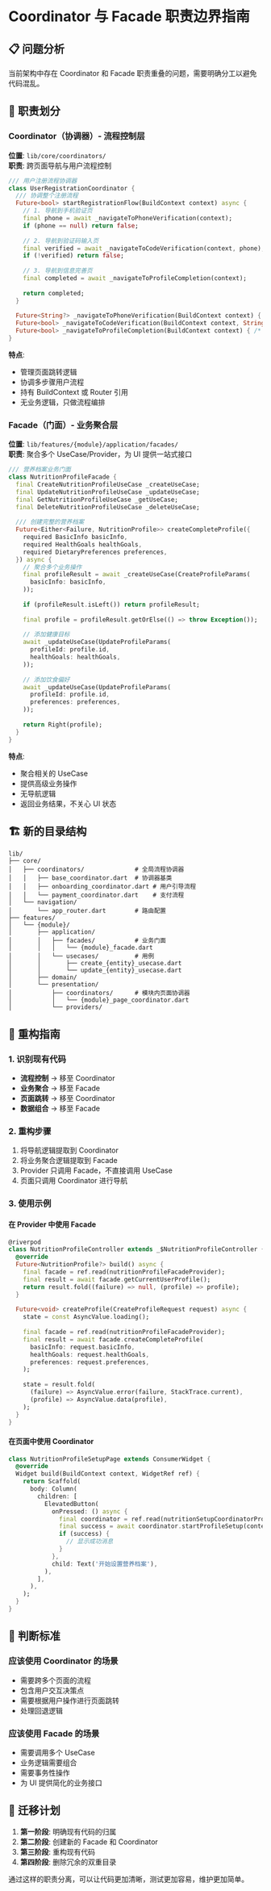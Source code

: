# Coordinator 与 Facade 职责边界指南

## 📋 问题分析

当前架构中存在 Coordinator 和 Facade 职责重叠的问题，需要明确分工以避免代码混乱。

## 🎯 职责划分

### Coordinator（协调器）- 流程控制层
**位置**: `lib/core/coordinators/`  
**职责**: 跨页面导航与用户流程控制

```dart
/// 用户注册流程协调器
class UserRegistrationCoordinator {
  /// 协调整个注册流程
  Future<bool> startRegistrationFlow(BuildContext context) async {
    // 1. 导航到手机验证页
    final phone = await _navigateToPhoneVerification(context);
    if (phone == null) return false;
    
    // 2. 导航到验证码输入页
    final verified = await _navigateToCodeVerification(context, phone);
    if (!verified) return false;
    
    // 3. 导航到信息完善页
    final completed = await _navigateToProfileCompletion(context);
    
    return completed;
  }
  
  Future<String?> _navigateToPhoneVerification(BuildContext context) { /* */ }
  Future<bool> _navigateToCodeVerification(BuildContext context, String phone) { /* */ }
  Future<bool> _navigateToProfileCompletion(BuildContext context) { /* */ }
}
```

**特点**:
- 管理页面跳转逻辑
- 协调多步骤用户流程
- 持有 BuildContext 或 Router 引用
- 无业务逻辑，只做流程编排

### Facade（门面）- 业务聚合层
**位置**: `lib/features/{module}/application/facades/`  
**职责**: 聚合多个 UseCase/Provider，为 UI 提供一站式接口

```dart
/// 营养档案业务门面
class NutritionProfileFacade {
  final CreateNutritionProfileUseCase _createUseCase;
  final UpdateNutritionProfileUseCase _updateUseCase;
  final GetNutritionProfileUseCase _getUseCase;
  final DeleteNutritionProfileUseCase _deleteUseCase;
  
  /// 创建完整的营养档案
  Future<Either<Failure, NutritionProfile>> createCompleteProfile({
    required BasicInfo basicInfo,
    required HealthGoals healthGoals,
    required DietaryPreferences preferences,
  }) async {
    // 聚合多个业务操作
    final profileResult = await _createUseCase(CreateProfileParams(
      basicInfo: basicInfo,
    ));
    
    if (profileResult.isLeft()) return profileResult;
    
    final profile = profileResult.getOrElse(() => throw Exception());
    
    // 添加健康目标
    await _updateUseCase(UpdateProfileParams(
      profileId: profile.id,
      healthGoals: healthGoals,
    ));
    
    // 添加饮食偏好
    await _updateUseCase(UpdateProfileParams(
      profileId: profile.id,
      preferences: preferences,
    ));
    
    return Right(profile);
  }
}
```

**特点**:
- 聚合相关的 UseCase
- 提供高级业务操作
- 无导航逻辑
- 返回业务结果，不关心 UI 状态

## 🏗️ 新的目录结构

```
lib/
├── core/
│   ├── coordinators/              # 全局流程协调器
│   │   ├── base_coordinator.dart  # 协调器基类
│   │   ├── onboarding_coordinator.dart # 用户引导流程
│   │   └── payment_coordinator.dart    # 支付流程
│   └── navigation/
│       └── app_router.dart        # 路由配置
├── features/
│   └── {module}/
│       ├── application/
│       │   ├── facades/           # 业务门面
│       │   │   └── {module}_facade.dart
│       │   └── usecases/          # 用例
│       │       ├── create_{entity}_usecase.dart
│       │       └── update_{entity}_usecase.dart
│       ├── domain/
│       └── presentation/
│           ├── coordinators/      # 模块内页面协调器
│           │   └── {module}_page_coordinator.dart
│           └── providers/
```

## 🔄 重构指南

### 1. 识别现有代码
- **流程控制** → 移至 Coordinator
- **业务聚合** → 移至 Facade
- **页面跳转** → 移至 Coordinator
- **数据组合** → 移至 Facade

### 2. 重构步骤
1. 将导航逻辑提取到 Coordinator
2. 将业务聚合逻辑提取到 Facade
3. Provider 只调用 Facade，不直接调用 UseCase
4. 页面只调用 Coordinator 进行导航

### 3. 使用示例

#### 在 Provider 中使用 Facade
```dart
@riverpod
class NutritionProfileController extends _$NutritionProfileController {
  @override
  Future<NutritionProfile?> build() async {
    final facade = ref.read(nutritionProfileFacadeProvider);
    final result = await facade.getCurrentUserProfile();
    return result.fold((failure) => null, (profile) => profile);
  }
  
  Future<void> createProfile(CreateProfileRequest request) async {
    state = const AsyncValue.loading();
    
    final facade = ref.read(nutritionProfileFacadeProvider);
    final result = await facade.createCompleteProfile(
      basicInfo: request.basicInfo,
      healthGoals: request.healthGoals,
      preferences: request.preferences,
    );
    
    state = result.fold(
      (failure) => AsyncValue.error(failure, StackTrace.current),
      (profile) => AsyncValue.data(profile),
    );
  }
}
```

#### 在页面中使用 Coordinator
```dart
class NutritionProfileSetupPage extends ConsumerWidget {
  @override
  Widget build(BuildContext context, WidgetRef ref) {
    return Scaffold(
      body: Column(
        children: [
          ElevatedButton(
            onPressed: () async {
              final coordinator = ref.read(nutritionSetupCoordinatorProvider);
              final success = await coordinator.startProfileSetup(context);
              if (success) {
                // 显示成功消息
              }
            },
            child: Text('开始设置营养档案'),
          ),
        ],
      ),
    );
  }
}
```

## 📏 判断标准

### 应该使用 Coordinator 的场景
- 需要跨多个页面的流程
- 包含用户交互决策点
- 需要根据用户操作进行页面跳转
- 处理回退逻辑

### 应该使用 Facade 的场景
- 需要调用多个 UseCase
- 业务逻辑需要组合
- 需要事务性操作
- 为 UI 提供简化的业务接口

## 🚀 迁移计划

1. **第一阶段**: 明确现有代码的归属
2. **第二阶段**: 创建新的 Facade 和 Coordinator
3. **第三阶段**: 重构现有代码
4. **第四阶段**: 删除冗余的双重目录

通过这样的职责分离，可以让代码更加清晰，测试更加容易，维护更加简单。